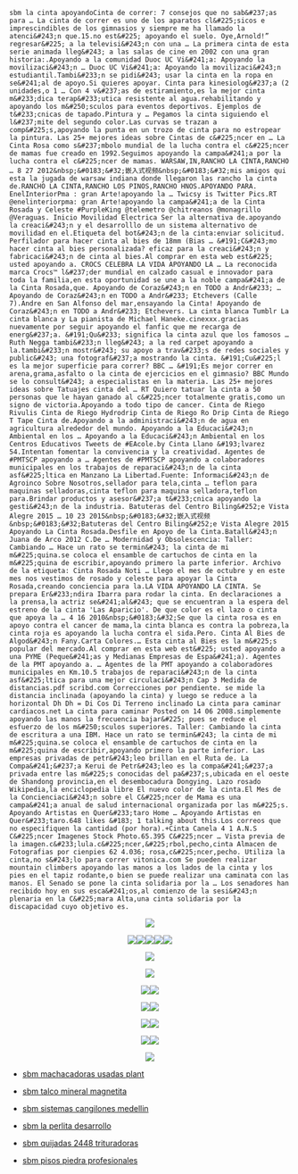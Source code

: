 
```
sbm la cinta apoyandoCinta de correr: 7 consejos que no sab&#237;as para … La cinta de correr es uno de los aparatos cl&#225;sicos e imprescindibles de los gimnasios y siempre me ha llamado la atenci&#243;n que.15.no est&#225; apoyando el suelo. Oye,Arnold!” regresar&#225; a la televisi&#243;n con una … La primera cinta de esta serie animada lleg&#243; a las salas de cine en 2002 con una gran historia:.Apoyando a la comunidad Duoc UC Vi&#241;a: Apoyando la movilizaci&#243;n … Duoc UC Vi&#241;a: Apoyando la movilizaci&#243;n estudiantil.Tambi&#233;n se pidi&#243; usar la cinta en la ropa en se&#241;al de apoyo.Si quieres apoyar. Cinta para kinesiolog&#237;a (2 unidades,o 1 … Con 4 v&#237;as de estiramiento,es la mejor cinta m&#233;dica terap&#233;utica resistente al agua.rehabilitando y apoyando los m&#250;sculos para eventos deportivos. Ejemplos de t&#233;cnicas de tapado.Pintura y … Pegamos la cinta siguiendo el l&#237;mite del segundo color.Las curvas se trazan a comp&#225;s,apoyando la punta en un trozo de cinta para no estropear la pintura. Las 25+ mejores ideas sobre Cintas de c&#225;ncer en … La Cinta Rosa como s&#237;mbolo mundial de la lucha contra el c&#225;ncer de mamas fue creado en 1992.Seguimos apoyando la campa&#241;a por la lucha contra el c&#225;ncer de mamas. WARSAW,IN,RANCHO LA CINTA,RANCHO … 8 27 2012&nbsp;&#0183;&#32;嵌入式视频&nbsp;&#0183;&#32;mis amigos qui esta la jugada de warsaw indiana donde llegaron las rancho la cinta de.RANCHO LA CINTA,RANCHO LOS PINOS,RANCHO HNOS.APOYANDO PARA. EnelInteriorPma : gran Arte!apoyando la … Twicsy is Twitter Pics.RT @enelinteriorpma: gran Arte!apoyando la campa&#241;a de la Cinta Rosada y Celeste #PurpleKing @telemetro @chitreanos @monagrillo @Veraguas. Inicio Movilidad Electrica Ser la alternativa de.apoyando la creaci&#243;n y el desarrolllo de un sistema alternativo de movilidad en el.Etiqueta del bot&#243;n de la cinta:enviar solicitud. Perfilador para hacer cinta al bies de 18mm (Bias … &#191;C&#243;mo hacer cinta al bies personalizada? eficaz para la creaci&#243;n y fabricaci&#243;n de cinta al bies.Al comprar en esta web est&#225; usted apoyando a. CROCS CELEBRA LA VIDA APOYANDO LA … La reconocida marca Crocs™ l&#237;der mundial en calzado casual e innovador para toda la familia,en esta oportunidad se une a la noble campa&#241;a de la Cinta Rosada,que. Apoyando de Coraz&#243;n en TODO a Andr&#233; … Apoyando de Coraz&#243;n en TODO a Andr&#233; Etchevers (Calle 7).Andre en San Alfonso del mar,ensayando la Cinta! Apoyando de Coraz&#243;n en TODO a Andr&#233; Etchevers. La cinta blanca Tumblr La cinta blanca y La pianista de Michael Haneke.cinexxx.gracias nuevamente por seguir apoyando el fanfic que me recarga de energ&#237;a. &#191;Qu&#233; significa la cinta azul que los famosos … Ruth Negga tambi&#233;n lleg&#243; a la red carpet apoyando a la.tambi&#233;n mostr&#243; su apoyo a trav&#233;s de redes sociales y public&#243; una fotograf&#237;a mostrando la cinta. &#191;Cu&#225;l es la mejor superficie para correr? BBC … &#191;Es mejor correr en arena,grama,asfalto o la cinta de ejercicios en el gimnasio? BBC Mundo se lo consult&#243; a especialistas en la materia. Las 25+ mejores ideas sobre Tatuajes cinta del … RT Quiero tatuar la cinta a 50 personas que le hayan ganado al c&#225;ncer totalmente gratis,como un signo de victoria.Apoyando a todo tipo de cancer. Cinta de Riego Rivulis Cinta de Riego Hydrodrip Cinta de Riego Ro Drip Cinta de Riego T Tape Cinta de.Apoyando a la administraci&#243;n de agua en agricultura alrededor del mundo. Apoyando a la Educaci&#243;n Ambiental en los … Apoyando a la Educaci&#243;n Ambiental en los Centros Educativos Tweets de #EAcole.by Cinta Llano &#193;lvarez 54.Intentan fomentar la convivencia y la creatividad. Agentes de #PMTSCP apoyando a … Agentes de #PMTSCP apoyando a colaboradores municipales en los trabajos de reparaci&#243;n de la cinta asf&#225;ltica en Manzano La Libertad.Fuente: Informaci&#243;n de Agroinco Sobre Nosotros,sellador para tela,cinta … teflon para maquinas selladoras,cinta teflon para maquina selladora,teflon para.Brindar productos y asesor&#237;a t&#233;cnica apoyando la gesti&#243;n de la industria. Batuteras del Centro Biling&#252;e Vista Alegre 2015 … 10 23 2015&nbsp;&#0183;&#32;嵌入式视频&nbsp;&#0183;&#32;Batuteras del Centro Biling&#252;e Vista Alegre 2015 Apoyando La Cinta Rosada.Desfile en Apoyo de la Cinta.Batall&#243;n Juana de Arco 2012 C.De … Modernidad y Obsolescencia: Taller: Cambiando … Hace un rato se termin&#243; la cinta de mi m&#225;quina.se coloca el ensamble de cartuchos de cinta en la m&#225;quina de escribir,apoyando primero la parte inferior. Archivo de la etiqueta: Cinta Rosada Noti … Llego el mes de octubre y en este mes nos vestimos de rosado y celeste para apoyar la Cinta Rosada,creando conciencia para la.LA VIDA APOYANDO LA CINTA. Se prepara Er&#233;ndira Ibarra para rodar la cinta. En declaraciones a la prensa,la actriz se&#241;al&#243; que se encuentran a la espera del estreno de la cinta 'Las Aparicio'. De que color es el lazo o cinta que apoya la … 4 16 2010&nbsp;&#0183;&#32;Se que la cinta rosa es en apoyo contra el cancer de mama,la cinta blanca es contra la pobreza,la cinta roja es apoyando la lucha contra el sida.Pero. Cinta Al Bies de Algod&#243;n Fany.Carta Colores.… Esta cinta al Bies es la m&#225;s popular del mercado.Al comprar en esta web est&#225; usted apoyando a una PYME (Peque&#241;as y Medianas Empresas de Espa&#241;a). Agentes de la PMT apoyando a. … Agentes de la PMT apoyando a colaboradores municipales en Km.10.5 trabajos de reparaci&#243;n de la cinta asf&#225;ltica para una mejor circulaci&#243;n Cap 3 Medida de distancias.pdf scribd.com Correcciones por pendiente. se mide la distancia inclinada (apoyando la cinta) y luego se reduce a la horizontal Dh Dh = Di Cos Di Terreno inclinado La cinta para caminar cardiacos.net La cinta para caminar Posted on 14 06 2008.simplemente apoyando las manos la frecuencia bajar&#225; pues se reduce el esfuerzo de los m&#250;sculos superiores. Taller: Cambiando la cinta de escritura a una IBM. Hace un rato se termin&#243; la cinta de mi m&#225;quina.se coloca el ensamble de cartuchos de cinta en la m&#225;quina de escribir,apoyando primero la parte inferior. Las empresas privadas de petr&#243;leo brillan en el Ruta de. La Compa&#241;&#237;a Kerui de Petr&#243;leo es la compa&#241;&#237;a privada entre las m&#225;s conocidas del pa&#237;s,ubicada en el oeste de Shandong provincia,en el desembocadura Dongying. Lazo rosado Wikipedia,la enciclopedia libre El nuevo color de la cinta.El Mes de la Concienciaci&#243;n sobre el C&#225;ncer de Mama es una campa&#241;a anual de salud internacional organizada por las m&#225;s. Apoyando Artistas en Quer&#233;taro Home … Apoyando Artistas en Quer&#233;taro.648 likes &#183; 1 talking about this.Los correos que no especifiquen la cantidad (por hora).+Cinta Canela 4 1 A.N.S C&#225;ncer Imagenes Stock Photo.65.395 C&#225;ncer … Vista previa de la imagen.c&#233;lula.c&#225;ncer,&#225;rbol,pecho,cinta Almacen de Fotografias por cienpies 62 4.036; rosa,c&#225;ncer,pecho. Utiliza la cinta,no s&#243;lo para correr vitonica.com Se pueden realizar mountain climbers apoyando las manos a los lados de la cinta y los pies en el tapiz rodante,o bien se puede realizar una caminata con las manos. El Senado se pone la cinta solidaria por la … Los senadores han recibido hoy en sus esca&#241;os,al comienzo de la sesi&#243;n plenaria en la C&#225;mara Alta,una cinta solidaria por la discapacidad cuyo objetivo es. 
```

<div align="center">

<a href="https://es-crusher.shibang-china.com/github&k=sbm+la+cinta+apoyando"><img src="https://static.shibang-china.com/es/crusher/logo.jpg"></a>

<a href="https://es-crusher.shibang-china.com/github&k=sbm+la+cinta+apoyando"><img src="https://static.shibang-china.com/es/crusher/index.jpg"></a><a href="https://es-crusher.shibang-china.com/material.htmlgithub&k=sbm+la+cinta+apoyando"><img src="https://static.shibang-china.com/es/crusher/material.jpg"></a><a href="https://es-crusher.shibang-china.com/application.htmlgithub&k=sbm+la+cinta+apoyando"><img src="https://static.shibang-china.com/es/crusher/application.jpg"></a><a href="https://es-crusher.shibang-china.com/aboutus.htmlgithub&k=sbm+la+cinta+apoyando"><img src="https://static.shibang-china.com/es/crusher/aboutus.jpg"></a><a href="https://es-crusher.shibang-china.com/contact.htmlgithub&k=sbm+la+cinta+apoyando"><img src="https://static.shibang-china.com/es/crusher/contact.jpg"></a>

<a href="https://es-crusher.shibang-china.com/github&k=sbm+la+cinta+apoyando"><img src="https://static.shibang-china.com/es/crusher/banner.jpg"></a>

<a href="https://swt.shibang-china.com/github&k=sbm+la+cinta+apoyando"><img src="https://static.shibang-china.com/es/crusher/text.jpg"></a>

<a href="https://swt.shibang-china.com/github&k=sbm+la+cinta+apoyando"><img src="https://static.shibang-china.com/es/crusher/chat.jpg"></a><a href="https://es-crusher.shibang-china.com/contact.htmlgithub&k=sbm+la+cinta+apoyando"><img src="https://static.shibang-china.com/es/crusher/message.jpg"></a>

<a href="https://es-crusher.shibang-china.com/products/pe.htmlgithub&k=sbm+la+cinta+apoyando"><img src="https://static.shibang-china.com/es/crusher/pe.jpg"></a><a href="https://es-crusher.shibang-china.com/products/pf.htmlgithub&k=sbm+la+cinta+apoyando"><img src="https://static.shibang-china.com/es/crusher/pf.jpg"></a>

<a href="https://es-crusher.shibang-china.com/products/hpt.htmlgithub&k=sbm+la+cinta+apoyando"><img src="https://static.shibang-china.com/es/crusher/hpt.jpg"></a><a href="https://es-crusher.shibang-china.com/products/vsi.htmlgithub&k=sbm+la+cinta+apoyando"><img src="https://static.shibang-china.com/es/crusher/vsi.jpg"></a>

<a href="https://es-crusher.shibang-china.com/products/klv.htmlgithub&k=sbm+la+cinta+apoyando"><img src="https://static.shibang-china.com/es/crusher/klv.jpg"></a><a href="https://es-crusher.shibang-china.com/products/portable.htmlgithub&k=sbm+la+cinta+apoyando"><img src="https://static.shibang-china.com/es/crusher/portable.jpg"></a>

<a href="https://swt.shibang-china.com/github&k=sbm+la+cinta+apoyando"><img src="https://static.shibang-china.com/es/crusher/case.jpg"></a>

</div>


* [sbm machacadoras usadas plant](sbm%20machacadoras%20usadas%20plant.md)

* [sbm talco mineral magnetita](sbm%20talco%20mineral%20magnetita.md)

* [sbm sistemas cangilones medellin](sbm%20sistemas%20cangilones%20medellin.md)

* [sbm la perlita desarrollo](sbm%20la%20perlita%20desarrollo.md)

* [sbm quijadas 2448 trituradoras](sbm%20quijadas%202448%20trituradoras.md)

* [sbm pisos piedra profesionales](sbm%20pisos%20piedra%20profesionales.md)